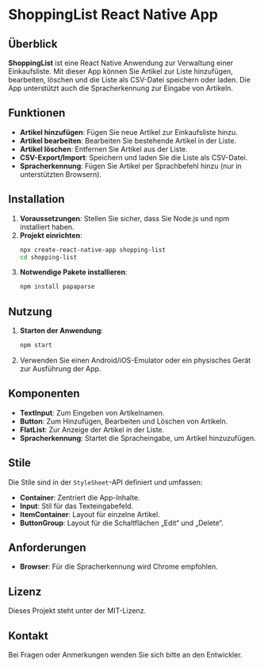 # ShoppingList React Native App

## Überblick

**ShoppingList** ist eine React Native Anwendung zur Verwaltung einer Einkaufsliste. Mit dieser App können Sie Artikel zur Liste hinzufügen, bearbeiten, löschen und die Liste als CSV-Datei speichern oder laden. Die App unterstützt auch die Spracherkennung zur Eingabe von Artikeln.

## Funktionen

- **Artikel hinzufügen**: Fügen Sie neue Artikel zur Einkaufsliste hinzu.
- **Artikel bearbeiten**: Bearbeiten Sie bestehende Artikel in der Liste.
- **Artikel löschen**: Entfernen Sie Artikel aus der Liste.
- **CSV-Export/Import**: Speichern und laden Sie die Liste als CSV-Datei.
- **Spracherkennung**: Fügen Sie Artikel per Sprachbefehl hinzu (nur in unterstützten Browsern).

## Installation

1. **Voraussetzungen**: Stellen Sie sicher, dass Sie Node.js und npm installiert haben.
2. **Projekt einrichten**:
   ```bash
   npx create-react-native-app shopping-list
   cd shopping-list
   ```
3. **Notwendige Pakete installieren**:
   ```bash
   npm install papaparse
   ```

## Nutzung

1. **Starten der Anwendung**:
   ```bash
   npm start
   ```
2. Verwenden Sie einen Android/iOS-Emulator oder ein physisches Gerät zur Ausführung der App.

## Komponenten

- **TextInput**: Zum Eingeben von Artikelnamen.
- **Button**: Zum Hinzufügen, Bearbeiten und Löschen von Artikeln.
- **FlatList**: Zur Anzeige der Artikel in der Liste.
- **Spracherkennung**: Startet die Spracheingabe, um Artikel hinzuzufügen.

## Stile

Die Stile sind in der `StyleSheet`-API definiert und umfassen:

- **Container**: Zentriert die App-Inhalte.
- **Input**: Stil für das Texteingabefeld.
- **ItemContainer**: Layout für einzelne Artikel.
- **ButtonGroup**: Layout für die Schaltflächen „Edit“ und „Delete“.

## Anforderungen

- **Browser**: Für die Spracherkennung wird Chrome empfohlen.

## Lizenz

Dieses Projekt steht unter der MIT-Lizenz.

## Kontakt

Bei Fragen oder Anmerkungen wenden Sie sich bitte an den Entwickler.
